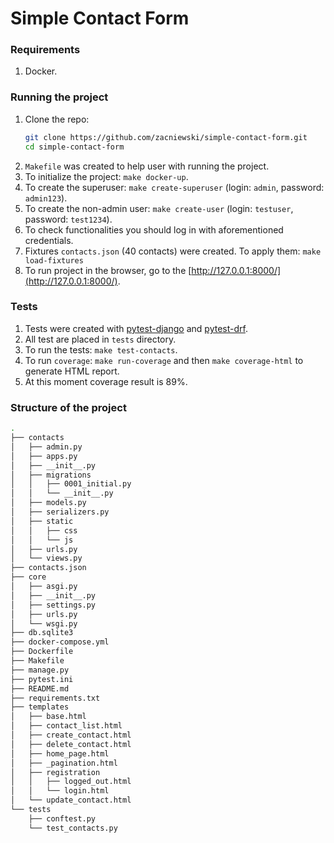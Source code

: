 # Simple Contact Form

### Requirements
1. Docker.

### Running the project
1. Clone the repo: 
    ```bash
    git clone https://github.com/zacniewski/simple-contact-form.git 
    cd simple-contact-form
    ```
2. `Makefile` was created to help user with running the project.
3. To initialize the project: `make docker-up`.
4. To create the superuser: `make create-superuser` (login: `admin`, password: `admin123`).
5. To create the non-admin user: `make create-user` (login: `testuser`, password: `test1234`).
6. To check functionalities you should log in with aforementioned credentials.
7. Fixtures `contacts.json` (40 contacts) were created. To apply them:  `make load-fixtures`
8. To run project in the browser, go to the [http://127.0.0.1:8000/](http://127.0.0.1:8000/).

### Tests
1. Tests were created with [pytest-django](https://pytest-django.readthedocs.io/en/latest/) and [pytest-drf](https://pypi.org/project/pytest-drf/).
2. All test are placed in `tests` directory.
3. To run the tests: `make test-contacts`.
4. To run `coverage`: `make run-coverage` and then `make coverage-html` to generate HTML report.
5. At this moment coverage result is 89%.

### Structure of the project
```bash
.
├── contacts
│   ├── admin.py
│   ├── apps.py
│   ├── __init__.py
│   ├── migrations
│   │   ├── 0001_initial.py
│   │   └── __init__.py
│   ├── models.py
│   ├── serializers.py
│   ├── static
│   │   ├── css
│   │   └── js
│   ├── urls.py
│   └── views.py
├── contacts.json
├── core
│   ├── asgi.py
│   ├── __init__.py
│   ├── settings.py
│   ├── urls.py
│   └── wsgi.py
├── db.sqlite3
├── docker-compose.yml
├── Dockerfile
├── Makefile
├── manage.py
├── pytest.ini
├── README.md
├── requirements.txt
├── templates
│   ├── base.html
│   ├── contact_list.html
│   ├── create_contact.html
│   ├── delete_contact.html
│   ├── home_page.html
│   ├── _pagination.html
│   ├── registration
│   │   ├── logged_out.html
│   │   └── login.html
│   └── update_contact.html
└── tests
    ├── conftest.py
    └── test_contacts.py

```